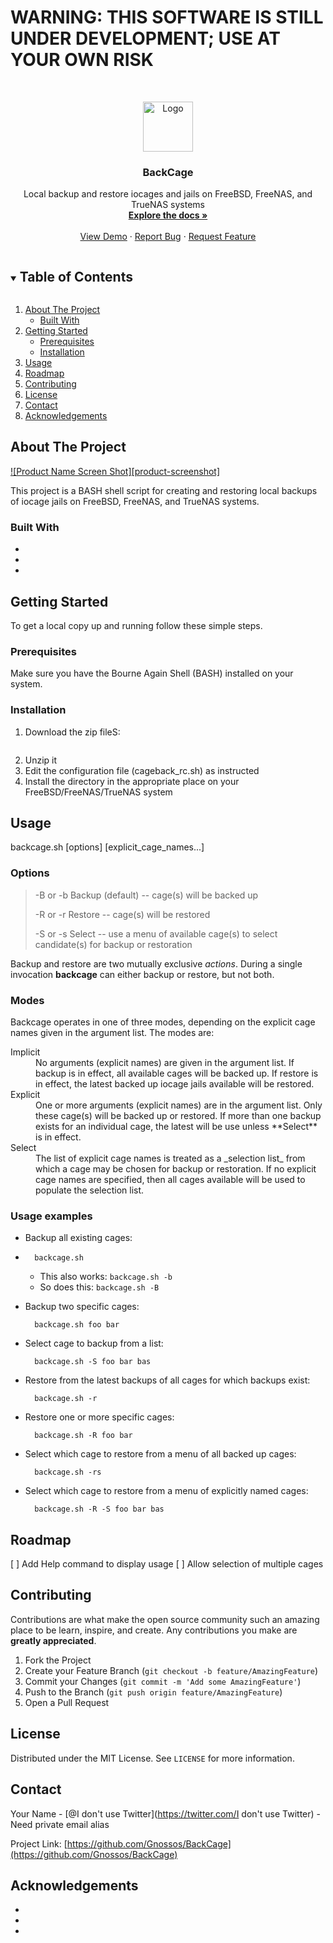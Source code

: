 # WARNING: THIS SOFTWARE IS STILL UNDER DEVELOPMENT; USE AT YOUR OWN RISK #
<!-- PROJECT LOGO -->
<br />
<p align="center">
  <a href="https://github.com/Gnossos/BackCage">
    <img src="images/logo.png" alt="Logo" width="80" height="80">
  </a>

  <h3 align="center">BackCage</h3>

  <p align="center">
    Local backup and restore iocages and jails on FreeBSD, FreeNAS, and TrueNAS systems
    <br />
    <a href="https://github.com/Gnossos/BackCage"><strong>Explore the docs »</strong></a>
    <br />
    <br />
    <a href="https://github.com/Gnossos/BackCage">View Demo</a>
    ·
    <a href="https://github.com/Gnossos/BackCage/issues">Report Bug</a>
    ·
    <a href="https://github.com/Gnossos/BackCage/issues">Request Feature</a>
  </p>
</p>



<!-- TABLE OF CONTENTS -->
<details open="open">
  <summary><h2 style="display: inline-block">Table of Contents</h2></summary>
  <ol>
    <li>
      <a href="#about-the-project">About The Project</a>
      <ul>
        <li><a href="#built-with">Built With</a></li>
      </ul>
    </li>
    <li>
      <a href="#getting-started">Getting Started</a>
      <ul>
        <li><a href="#prerequisites">Prerequisites</a></li>
        <li><a href="#installation">Installation</a></li>
      </ul>
    </li>
    <li><a href="#usage">Usage</a></li>
    <li><a href="#roadmap">Roadmap</a></li>
    <li><a href="#contributing">Contributing</a></li>
    <li><a href="#license">License</a></li>
    <li><a href="#contact">Contact</a></li>
    <li><a href="#acknowledgements">Acknowledgements</a></li>
  </ol>
</details>



<!-- ABOUT THE PROJECT -->
## About The Project

[![Product Name Screen Shot][product-screenshot]](https://example.com)

This project is a BASH shell script for creating and restoring local backups of iocage jails on FreeBSD, FreeNAS, and TrueNAS systems.


### Built With

* []()
* []()
* []()



<!-- GETTING STARTED -->
## Getting Started

To get a local copy up and running follow these simple steps.

### Prerequisites

Make sure you have the Bourne Again Shell (BASH) installed on your system.

### Installation

1. Download the zip fileS:
   ```NEED TO SHOW HOW
   ```
2. Unzip it
3. Edit the configuration file (cageback_rc.sh) as instructed
4. Install the directory in the appropriate place on your FreeBSD/FreeNAS/TrueNAS system
   


<!-- USAGE EXAMPLES -->
## Usage

backcage.sh [options] [explicit\_cage_names...]

### Options
>-B or -b Backup (default) -- cage(s) will be backed up
>
>-R or -r Restore -- cage(s) will be restored
>
>-S or -s Select -- use a menu of available cage(s) to select candidate(s) for backup or restoration

Backup and restore are two mutually exclusive _actions_. During a single invocation **backcage** can either backup or restore, but not both.

### Modes
Backcage operates in one of three modes, depending on the explicit cage names given in the argument list. The modes are: 

<dl>
<dt>Implicit</dt>
<dd>No arguments (explicit names) are given in the argument list. If backup is in effect, all available cages will be backed up. If restore is in effect, the latest backed up iocage jails available will be restored.</dd>
<dt>Explicit</dt>
<dd>One or more arguments (explicit names) are in the argument list. Only these cage(s) will be backed up or restored. If more than one backup exists for an individual cage, the latest will be use unless **Select** is in effect.</dd>
<dt>Select</dt>
<dd>The list of explicit cage names is treated as a _selection list_ from which a cage may be chosen for backup or restoration. If no explicit cage names are specified, then all cages available will be used to populate the selection list.
</dl>

### Usage examples

* Backup all existing cages:
* 
        backcage.sh
    
  - This also works: ```backcage.sh -b```
  - So does this: ```backcage.sh -B```
        
* Backup two specific cages:

        backcage.sh foo bar
     
* Select cage to backup from a list:

        backcage.sh -S foo bar bas
        
* Restore from the latest backups of all cages for which backups exist:

        backcage.sh -r
        
* Restore one or more specific cages:

        backcage.sh -R foo bar
        
* Select which cage to restore from a menu of all backed up cages:

        backcage.sh -rs
        
* Select which cage to restore from a menu of explicitly named cages:

        backcage.sh -R -S foo bar bas

        
        







<!-- ROADMAP -->
## Roadmap

 [ ] Add Help command to display usage
 [ ] Allow selection of multiple cages


<!-- CONTRIBUTING -->
## Contributing

Contributions are what make the open source community such an amazing place to be learn, inspire, and create. Any contributions you make are **greatly appreciated**.

1. Fork the Project
2. Create your Feature Branch (`git checkout -b feature/AmazingFeature`)
3. Commit your Changes (`git commit -m 'Add some AmazingFeature'`)
4. Push to the Branch (`git push origin feature/AmazingFeature`)
5. Open a Pull Request



<!-- LICENSE -->
## License

Distributed under the MIT License. See `LICENSE` for more information.



<!-- CONTACT -->
## Contact

Your Name - [@I don't use Twitter](https://twitter.com/I don't use Twitter) - Need private email alias

Project Link: [https://github.com/Gnossos/BackCage](https://github.com/Gnossos/BackCage)



<!-- ACKNOWLEDGEMENTS -->
## Acknowledgements

* []()
* []()
* []()





<!-- MARKDOWN LINKS & IMAGES -->
<!-- https://www.markdownguide.org/basic-syntax/#reference-style-links -->
[contributors-shield]: https://img.shields.io/github/contributors/Gnossos/repo.svg?style=for-the-badge
[contributors-url]: https://github.com/Gnossos/repo/graphs/contributors
[forks-shield]: https://img.shields.io/github/forks/Gnossos/repo.svg?style=for-the-badge
[forks-url]: https://github.com/Gnossos/repo/network/members
[stars-shield]: https://img.shields.io/github/stars/Gnossos/repo.svg?style=for-the-badge
[stars-url]: https://github.com/Gnossos/repo/stargazers
[issues-shield]: https://img.shields.io/github/issues/Gnossos/repo.svg?style=for-the-badge
[issues-url]: https://github.com/Gnossos/repo/issues
[license-shield]: https://img.shields.io/github/license/Gnossos/repo.svg?style=for-the-badge
[license-url]: https://github.com/Gnossos/repo/blob/master/LICENSE.txt
[linkedin-shield]: https://img.shields.io/badge/-LinkedIn-black.svg?style=for-the-badge&logo=linkedin&colorB=555
[linkedin-url]: https://linkedin.com/in/Gnossos
